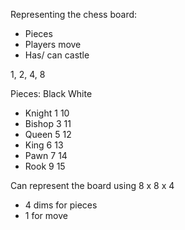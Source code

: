 Representing the chess board:

- Pieces
- Players move
- Has/ can castle


1, 2, 4, 8

Pieces:   Black    White
- Knight   1       10    
- Bishop   3       11
- Queen    5       12
- King	   6       13
- Pawn     7	   14
- Rook     9       15




Can represent the board using 8 x 8 x 4

- 4 dims for pieces
- 1 for move
